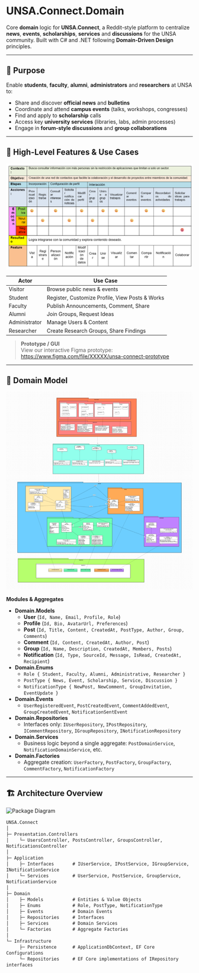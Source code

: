 # UNSA.Connect.Domain

Core **domain** logic for **UNSA.Connect**, a Reddit-style platform to centralize **news**, **events**, **scholarships**, **services** and **discussions** for the UNSA community. Built with C# and .NET following **Domain-Driven Design** principles.

---

## 🎯 Purpose

Enable **students**, **faculty**, **alumni**, **administrators** and **researchers** at UNSA to:
- Share and discover **official news** and **bulletins**  
- Coordinate and attend **campus events** (talks, workshops, congresses)  
- Find and apply to **scholarship** calls  
- Access key **university services** (libraries, labs, admin processes)  
- Engage in **forum-style discussions** and **group collaborations**

---

## 🚀 High-Level Features & Use Cases

![Use Cases Diagram](docs/use-cases.png)

| Actor        | Use Case                              |
|--------------|---------------------------------------|
| Visitor      | Browse public news & events           |
| Student      | Register, Customize Profile, View Posts & Works |
| Faculty      | Publish Announcements, Comment, Share |
| Alumni       | Join Groups, Request Ideas            |
| Administrator| Manage Users & Content                |
| Researcher   | Create Research Groups, Share Findings|

> **Prototype / GUI**  
> View our interactive Figma prototype:  
> https://www.figma.com/file/XXXXX/unsa-connect-prototype

---

## 📐 Domain Model

![Class Diagram](docs/domain-model.png)

**Modules & Aggregates**  
- **Domain.Models**  
  - **User** (`Id, Name, Email, Profile, Role`)  
  - **Profile** (`Id, Bio, AvatarUrl, Preferences`)  
  - **Post** (`Id, Title, Content, CreatedAt, PostType, Author, Group, Comments`)  
  - **Comment** (`Id, Content, CreatedAt, Author, Post`)  
  - **Group** (`Id, Name, Description, CreatedAt, Members, Posts`)  
  - **Notification** (`Id, Type, SourceId, Message, IsRead, CreatedAt, Recipient`)  
- **Domain.Enums**  
  - `Role { Student, Faculty, Alumni, Administrative, Researcher }`  
  - `PostType { News, Event, Scholarship, Service, Discussion }`  
  - `NotificationType { NewPost, NewComment, GroupInvitation, EventUpdate }`  
- **Domain.Events**  
  - `UserRegisteredEvent`, `PostCreatedEvent`, `CommentAddedEvent`, `GroupCreatedEvent`, `NotificationSentEvent`  
- **Domain.Repositories**  
  - Interfaces only: `IUserRepository`, `IPostRepository`, `ICommentRepository`, `IGroupRepository`, `INotificationRepository`  
- **Domain.Services**  
  - Business logic beyond a single aggregate: `PostDomainService`, `NotificationDomainService`, etc.  
- **Domain.Factories**  
  - Aggregate creation: `UserFactory`, `PostFactory`, `GroupFactory`, `CommentFactory`, `NotificationFactory`

---

## 🏗️ Architecture Overview

![Package Diagram](docs/package-diagram.png)

```text
UNSA.Connect
│
├─ Presentation.Controllers
│    └─ UsersController, PostsController, GroupsController, NotificationsController
│
├─ Application
│    ├─ Interfaces       # IUserService, IPostService, IGroupService, INotificationService
│    └─ Services         # UserService, PostService, GroupService, NotificationService
│
├─ Domain
│    ├─ Models           # Entities & Value Objects
│    ├─ Enums            # Role, PostType, NotificationType
│    ├─ Events           # Domain Events
│    ├─ Repositories     # Interfaces
│    ├─ Services         # Domain Services
│    └─ Factories        # Aggregate Factories
│
└─ Infrastructure
     ├─ Persistence      # ApplicationDbContext, EF Core Configurations
     └─ Repositories     # EF Core implementations of IRepository interfaces

